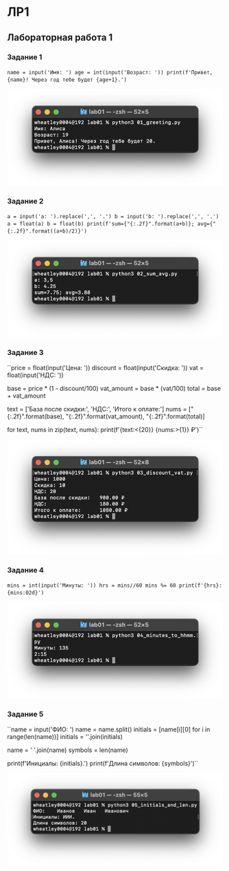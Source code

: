 # ЛР1

## Лабораторная работа 1

### Задание 1

``name = input('Имя: ')
age = int(input('Возраст: '))
print(f'Привет, {name}! Через год тебе будет {age+1}.')``

![01_greeting](/images/01_greeting.png)

### Задание 2

``a = input('a: ').replace(',', '.')
b = input('b: ').replace(',', '.')
a = float(a)
b = float(b)
print(f'sum={"{:.2f}".format(a+b)}; avg={"{:.2f}".format((a+b)/2)}')``

![02_sum_avg](/images/02_sum_avg.png)

### Задание 3

``price = float(input('Цена: '))
discount = float(input('Скидка: '))
vat = float(input('НДС: '))

base = price * (1 - discount/100)
vat_amount = base * (vat/100)
total = base + vat_amount

text = ['База после скидки:', 'НДС:', 'Итого к оплате:']
nums = ["{:.2f}".format(base), "{:.2f}".format(vat_amount), "{:.2f}".format(total)]

for text, nums in zip(text, nums):
    print(f'{text:<{20}} {nums:>{1}} ₽')``

![03_discount_vat](/images/03_discount_vat.png)

### Задание 4

``mins = int(input('Минуты: '))
hrs = mins//60
mins %= 60
print(f'{hrs}:{mins:02d}')``

![04_minutes_to_hhmm](/images/04_minutes_to_hhmm.png)

### Задание 5

``name = input('ФИО: ')
name = name.split()
initials = [name[i][0] for i in range(len(name))]
initials = ''.join(initials)

name = ' '.join(name)
symbols = len(name)

print(f'Инициалы: {initials}.')
print(f'Длина символов: {symbols}')``

![05_initials_and_len](/images/05_initials_and_len.png)